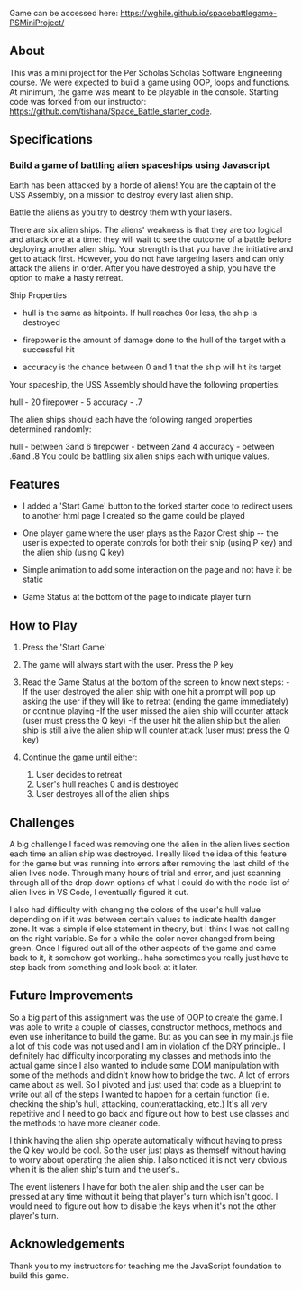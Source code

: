 Game can be accessed here: https://wghile.github.io/spacebattlegame-PSMiniProject/

## About

This was a mini project for the Per Scholas Scholas Software Engineering course. We were expected to build a game using OOP, loops and functions. At minimum, the game was meant to be playable in the console. Starting code was forked from our instructor: https://github.com/tishana/Space_Battle_starter_code.

## Specifications

### Build a game of battling alien spaceships using Javascript

Earth has been attacked by a horde of aliens! You are the captain of the USS Assembly, on a mission to destroy every last alien ship.

Battle the aliens as you try to destroy them with your lasers.

There are six alien ships. The aliens' weakness is that they are too logical and attack one at a time: they will wait to see the outcome of a battle before deploying another alien ship. Your strength is that you have the initiative and get to attack first. However, you do not have targeting lasers and can only attack the aliens in order. After you have destroyed a ship, you have the option to make a hasty retreat.

Ship Properties

- hull is the same as hitpoints. If hull reaches 0or less, the ship is destroyed

- firepower is the amount of damage done to the hull of the target with a successful hit

- accuracy is the chance between 0 and 1 that the ship will hit its target

Your spaceship, the USS Assembly should have the following properties:

hull - 20
firepower - 5
accuracy - .7

The alien ships should each have the following ranged properties determined randomly:

hull - between 3and 6
firepower - between 2and 4
accuracy - between .6and .8
You could be battling six alien ships each with unique values.

## Features

- I added a 'Start Game' button to the forked starter code to redirect users to another html page I created so the game could be played

- One player game where the user plays as the Razor Crest ship -- the user is expected to operate controls for both their ship (using P key) and the alien ship (using Q key)

- Simple animation to add some interaction on the page and not have it be static

- Game Status at the bottom of the page to indicate player turn

## How to Play

1. Press the 'Start Game'

2. The game will always start with the user. Press the P key

3. Read the Game Status at the bottom of the screen to know next steps:
   -If the user destroyed the alien ship with one hit a prompt will pop up asking the user if they will like to retreat (ending the game immediately) or continue playing
   -If the user missed the alien ship will counter attack (user must press the Q key)
   -If the user hit the alien ship but the alien ship is still alive the alien ship will counter attack (user must press the Q key)

4. Continue the game until either:
   1. User decides to retreat
   2. User's hull reaches 0 and is destroyed
   3. User destroyes all of the alien ships

## Challenges

A big challenge I faced was removing one the alien in the alien lives section each time an alien ship was destroyed. I really liked the idea of this feature for the game but was running into errors after removing the last child of the alien lives node. Through many hours of trial and error, and just scanning through all of the drop down options of what I could do with the node list of alien lives in VS Code, I eventually figured it out.

I also had difficulty with changing the colors of the user's hull value depending on if it was between certain values to indicate health danger zone. It was a simple if else statement in theory, but I think I was not calling on the right variable. So for a while the color never changed from being green. Once I figured out all of the other aspects of the game and came back to it, it somehow got working.. haha sometimes you really just have to step back from something and look back at it later.

## Future Improvements

So a big part of this assignment was the use of OOP to create the game. I was able to write a couple of classes, constructor methods, methods and even use inheritance to build the game. But as you can see in my main.js file a lot of this code was not used and I am in violation of the DRY principle.. I definitely had difficulty incorporating my classes and methods into the actual game since I also wanted to include some DOM manipulation with some of the methods and didn't know how to bridge the two. A lot of errors came about as well. So I pivoted and just used that code as a blueprint to write out all of the steps I wanted to happen for a certain function (i.e. checking the ship's hull, attacking, counterattacking, etc.) It's all very repetitive and I need to go back and figure out how to best use classes and the methods to have more cleaner code.

I think having the alien ship operate automatically without having to press the Q key would be cool. So the user just plays as themself without having to worry about operating the alien ship. I also noticed it is not very obvious when it is the alien ship's turn and the user's..

The event listeners I have for both the alien ship and the user can be pressed at any time without it being that player's turn which isn't good. I would need to figure out how to disable the keys when it's not the other player's turn.

## Acknowledgements

Thank you to my instructors for teaching me the JavaScript foundation to build this game.
